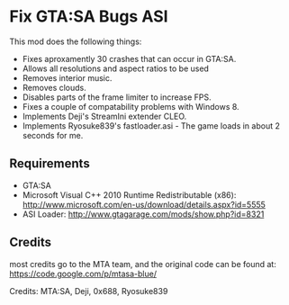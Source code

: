 Fix GTA:SA Bugs ASI
=============

This mod does the following things:

- Fixes aproxamently 30 crashes that can occur in GTA:SA.
- Allows all resolutions and aspect ratios to be used
- Removes interior music.
- Removes clouds.
- Disables parts of the frame limiter to increase FPS.
- Fixes a couple of compatability problems with Windows 8.
- Implements Deji's StreamIni extender CLEO.
- Implements Ryosuke839's fastloader.asi - The game loads in about 2 seconds for me.


Requirements
-------

- GTA:SA
- Microsoft Visual C++ 2010 Runtime Redistributable (x86): http://www.microsoft.com/en-us/download/details.aspx?id=5555
- ASI Loader: http://www.gtagarage.com/mods/show.php?id=8321

Credits
-------

most credits go to the MTA team, and the original code can be found at: https://code.google.com/p/mtasa-blue/

Credits: MTA:SA, Deji, 0x688, Ryosuke839
